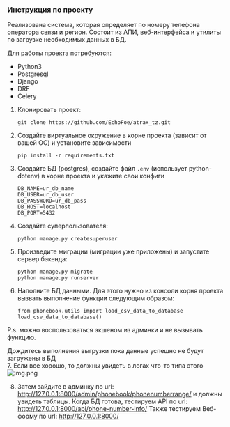 ### Инструкция по проекту

Реализована система, которая определяет по номеру телефона оператора связи и регион. Состоит из АПИ, веб-интерфейса 
и утилиты по загрузке необходимых данных в БД.

Для работы проекта потребуются:

- Python3
- Postgresql
- Django
- DRF
- Celery

1. Клонировать проект:
   ```
   git clone https://github.com/EchoFoe/atrax_tz.git
   ```

2. Создайте виртуальное окружение в корне проекта (зависит от вашей ОС) и установите зависимости
   ```
   pip install -r requirements.txt
   ```
3. Создайте БД (postgres), создайте файл `.env` (использует python-dotenv) в корне проекта и укажите свои конфиги
    ```
   DB_NAME=ur_db_name
   DB_USER=ur_db_user
   DB_PASSWORD=ur_db_pass
   DB_HOST=localhost
   DB_PORT=5432
   ```
4. Создайте суперпользователя:
   ```
   python manage.py createsuperuser 
   ```
5. Произведите миграции (миграции уже приложены) и запустите сервер бэкенда:
    ```
    python manage.py migrate
    python manage.py runserver 
    ```
6. Наполните БД данными. Для этого нужно из консоли корня проекта вызвать выполнение функции следующим образом:
    ```
    from phonebook.utils import load_csv_data_to_database
    load_csv_data_to_database() 
    ```
P.s. можно воспользоваться экшеном из админки и не вызывать функцию.

Дождитесь выполнения выгрузки пока данные успешно не будут загружены в БД   
7. Если все хорошо, то должны увидеть в логах что-то типа этого
![img.png](img.png)

8. Затем зайдите в админку по url: http://127.0.0.1:8000/admin/phonebook/phonenumberrange/ и должны увидеть таблицы. 
Когда БД готова, тестируем API по url: http://127.0.0.1:8000/api/phone-number-info/
Также тестируем Веб-форму по url: http://127.0.0.1:8000/
